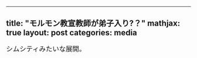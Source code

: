 
---
title:  "モルモン教宣教師が弟子入り?？"
mathjax: true
layout: post
categories: media
---


<span style="font-size: 130%">シムシティみたいな展開。</span>


